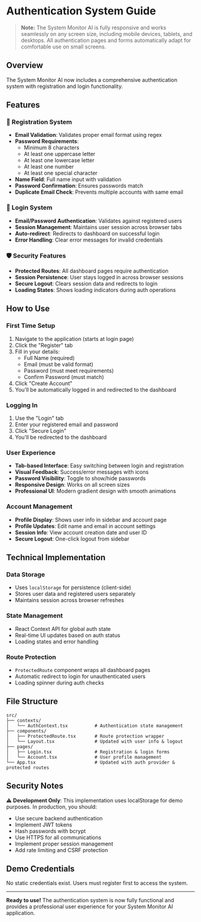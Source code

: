 
# Authentication System Guide

> **Note:** The System Monitor AI is fully responsive and works seamlessly on any screen size, including mobile devices, tablets, and desktops. All authentication pages and forms automatically adapt for comfortable use on small screens.

## Overview
The System Monitor AI now includes a comprehensive authentication system with registration and login functionality.

## Features

### 🔐 Registration System
- **Email Validation**: Validates proper email format using regex
- **Password Requirements**: 
  - Minimum 8 characters
  - At least one uppercase letter
  - At least one lowercase letter  
  - At least one number
  - At least one special character
- **Name Field**: Full name input with validation
- **Password Confirmation**: Ensures passwords match
- **Duplicate Email Check**: Prevents multiple accounts with same email

### 🚪 Login System
- **Email/Password Authentication**: Validates against registered users
- **Session Management**: Maintains user session across browser tabs
- **Auto-redirect**: Redirects to dashboard on successful login
- **Error Handling**: Clear error messages for invalid credentials

### 🛡️ Security Features
- **Protected Routes**: All dashboard pages require authentication
- **Session Persistence**: User stays logged in across browser sessions
- **Secure Logout**: Clears session data and redirects to login
- **Loading States**: Shows loading indicators during auth operations

## How to Use

### First Time Setup
1. Navigate to the application (starts at login page)
2. Click the "Register" tab
3. Fill in your details:
   - Full Name (required)
   - Email (must be valid format)
   - Password (must meet requirements)
   - Confirm Password (must match)
4. Click "Create Account"
5. You'll be automatically logged in and redirected to the dashboard

### Logging In
1. Use the "Login" tab
2. Enter your registered email and password
3. Click "Secure Login"
4. You'll be redirected to the dashboard

### User Experience
- **Tab-based Interface**: Easy switching between login and registration
- **Visual Feedback**: Success/error messages with icons
- **Password Visibility**: Toggle to show/hide passwords
- **Responsive Design**: Works on all screen sizes
- **Professional UI**: Modern gradient design with smooth animations

### Account Management
- **Profile Display**: Shows user info in sidebar and account page
- **Profile Updates**: Edit name and email in account settings
- **Session Info**: View account creation date and user ID
- **Secure Logout**: One-click logout from sidebar

## Technical Implementation

### Data Storage
- Uses `localStorage` for persistence (client-side)
- Stores user data and registered users separately
- Maintains session across browser refreshes

### State Management
- React Context API for global auth state
- Real-time UI updates based on auth status
- Loading states and error handling

### Route Protection
- `ProtectedRoute` component wraps all dashboard pages
- Automatic redirect to login for unauthenticated users
- Loading spinner during auth checks

## File Structure
```
src/
├── contexts/
│   └── AuthContext.tsx          # Authentication state management
├── components/
│   ├── ProtectedRoute.tsx       # Route protection wrapper
│   └── Layout.tsx               # Updated with user info & logout
├── pages/
│   ├── Login.tsx                # Registration & login forms
│   └── Account.tsx              # User profile management
└── App.tsx                      # Updated with auth provider & protected routes
```

## Security Notes
⚠️ **Development Only**: This implementation uses localStorage for demo purposes. In production, you should:
- Use secure backend authentication
- Implement JWT tokens
- Hash passwords with bcrypt
- Use HTTPS for all communications
- Implement proper session management
- Add rate limiting and CSRF protection

## Demo Credentials
No static credentials exist. Users must register first to access the system.

---

**Ready to use!** The authentication system is now fully functional and provides a professional user experience for your System Monitor AI application.
